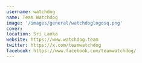 ```yaml
---
username: watchdog
name: Team Watchdog
image: '/images/general/watchdoglogosq.png'
cover:
location: Sri Lanka
website: https://www.watchdog.team
twitter: https://x.com/teamwatchdog
facebook: https://www.facebook.com/teamwatchdog/
---
```

